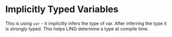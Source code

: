 # Implicitly Typed Variables

This is using `var` - it implicitly infers the type of var. After inferring the type it is strongly typed. This helps LINQ determine a type at compile time.
<!--stackedit_data:
eyJoaXN0b3J5IjpbMTQ5ODkyNzExNF19
-->